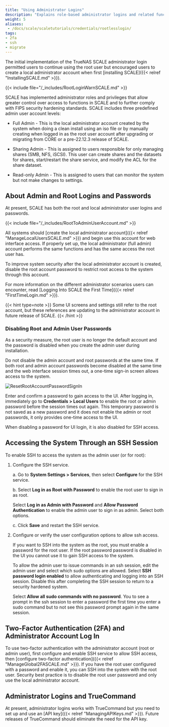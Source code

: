 ```yaml
---
title: "Using Administrator Logins"
description: "Explains role-based administrator logins and related functions. Provides instructions on properly configuring SSH and working with the admin and root user passwords."
weight: 5
aliases:
 - /docs/scale/scaletutorials/credentials/rootlesslogin/
tags:
- 2fa
- ssh
- migrate
---
```


The initial implementation of the TrueNAS SCALE administrator login permitted users to continue using the root user but encouraged users to create a local administrator account when first [installing SCALE]({{< relref "InstallingSCALE.md" >}}).

{{< include file="/_includes/RootLoginWarnSCALE.md" >}}

SCALE has implemented administrator roles and privileges that allow greater control over access to functions in SCALE and to further comply with FIPS security hardening standards.
SCALE includes three predefined admin user account levels: 

* Full Admin - This is the local administrator account created by the system when doing a clean install using an <file>iso</file> file or by manually creating when logged in as the root user account after upgrading or migrating from CORE or a pre-22.12.3 release of SCALE. 

* Sharing Admin - This is assigned to users responsible for only managing shares (SMB, NFS, iSCSI).
  This user can create shares and the datasets for shares, start/restart the share service, and modify the ACL for the share dataset.

* Read-only Admin - This is assigned to users that can monitor the system but not make changes to settings.

##  About Admin and Root Logins and Passwords
At present, SCALE has both the root and local administrator user logins and passwords.

{{< include file="/_includes/RootToAdminUserAccount.md" >}}

All systems should [create the local administrator account]({{< relref "ManageLocalUsersSCALE.md" >}}) and begin use this account for web interface access.
If properly set up, the local administrator (full admin) account performs the same functions and has the same access the root user has.

To improve system security after the local administrator account is created, disable the root account password to restrict root access to the system through this account.

For more information on the different administrator scenarios users can encounter, read [Logging Into SCALE the First Time]({{< relref "FirstTimeLogin.md" >}}).

{{< hint type=note >}}
Some UI screens and settings still refer to the root account, but these references are updating to the administrator account in future release of SCALE.
{{< /hint >}}

### Disabling Root and Admin User Passwords
As a security measure, the root user is no longer the default account and the password is disabled when you create the admin user during installation.

Do not disable the admin account and root passwords at the same time.
If both root and admin account passwords become disabled at the same time and the web interface session times out, a one-time sign-in screen allows access to the system.

![ResetRootAccountPasswordSignIn](/images/SCALE/Login/ResetRootAccountPasswordSignIn.png "Reset Root Password Sign-In Screen")

Enter and confirm a password to gain access to the UI.
After logging in, immediately go to **Credentials > Local Users** to enable the root or admin password before the session times out again.
This temporary password is not saved as a new password and it does not enable the admin or root passwords, it only provides one-time access to the UI.

When disabling a password for UI login, it is also disabled for SSH access.

## Accessing the System Through an SSH Session
To enable SSH to access the system as the admin user (or for root):

1. Configure the SSH service.

   a. Go to **System Settings > Services**, then select **Configure** for the SSH service.

   b. Select **Log in as Root with Password** to enable the root user to sign in as root.

      Select **Log in as Admin with Password** and **Allow Password Authentication** to enable the admin user to sign in as admin. Select both options.

   c. Click **Save** and restart the SSH service.

2. Configure or verify the user configuration options to allow ssh access.

   If you want to SSH into the system as the root, you must enable a password for the root user.
   If the root password password is disabled in the UI you cannot use it to gain SSH access to the system.

   To allow the admin user to issue commands in an ssh session, edit the admin user and select which sudo options are allowed.
   Select **SSH password login enabled** to allow authenticating and logging into an SSH session.
   Disable this after completing the SSH session to return to a security hardened system.

   Select **Allow all sudo commands with no password**.
   You to see a prompt in the ssh session to enter a password the first time you enter a sudo command but to not see this password prompt again in the same session.

## Two-Factor Authentication (2FA) and Administrator Account Log In

To use two-factor authentication with the administrator account (root or admin user), first configure and enable SSH service to allow SSH access, then [configure two-factor authentication]({{< relref "ManageGlobal2FASCALE.md" >}}).
If you have the root user configured with a password and enable it, you can SSH into the system with the root user.
Security best practice is to disable the root user password and only use the local administrator account.

## Administrator Logins and TrueCommand

At present, administrator logins works with TrueCommand but you need to set up and use an [API key]({{< relref "ManagingAPIKeys.md" >}}).
Future releases of TrueCommand should eliminate the need for the API key.
